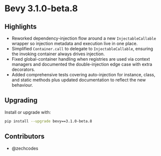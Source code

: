 # Bevy 3.1.0-beta.8

## Highlights
- Reworked dependency-injection flow around a new `InjectableCallable` wrapper so injection metadata and execution live in one place.
- Simplified `Container.call` to delegate to `InjectableCallable`, ensuring the invoking container always drives injection.
- Fixed global-container handling when registries are used via context managers and documented the double-injection edge case with extra decorators.
- Added comprehensive tests covering auto-injection for instance, class, and static methods plus updated documentation to reflect the new behaviour.

## Upgrading
Install or upgrade with:

```bash
pip install --upgrade bevy==3.1.0-beta.8
```

## Contributors
- @zechcodes
